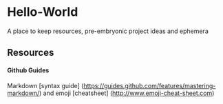 # Hello-World
A place to keep resources, pre-embryonic project ideas and ephemera 
## Resources 
#### Github Guides 
Markdown [syntax guide] (https://guides.github.com/features/mastering-markdown/) and emoji [cheatsheet] (http://www.emoji-cheat-sheet.com)
